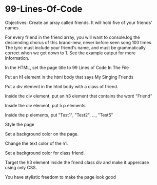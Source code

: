 # 99-Lines-Of-Code

Objectives:
Create an array called friends. It will hold five of your friends' names.

For every friend in the friend array, you will want to console.log the descending chorus of this brand-new, never before seen song 100 times. The lyric must include your friend's name, and must be grammatically correct when we get down to 1. See the example output for more information.

In the HTML, set the page title to 99 Lines of Code In The File

Put an h1 element in the html body that says My Singing Friends

Put a div element in the html body with a class of friend.

Inside the div element, put an h3 element that contains the word "Friend"

Inside the div element, put 5 p elements.

Inside the p elements, put "Test1", "Test2", ..., "Test5"

Style the page

Set a background color on the page.

Change the text color of the h1.

Set a background color for class friend.

Target the h3 element inside the friend class div and make it uppercase using only CSS.

You have stylistic freedom to make the page look good
